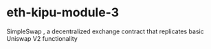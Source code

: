 # eth-kipu-module-3
SimpleSwap , a decentralized exchange contract that replicates basic Uniswap V2 functionality
